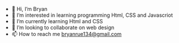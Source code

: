 - 👋 Hi, I’m Bryan
- 👀 I’m interested in learning programming Html, CSS and Javascriot
- 🌱 I’m currently learning Html and CSS
- 💞️ I’m looking to collaborate on web design
- 📫 How to reach me bryanrue134@gmail.com

<!---
MrCSammy/MrCSammy is a ✨ special ✨ repository because its `README.md` (this file) appears on your GitHub profile.
You can click the Preview link to take a look at your changes.
--->
